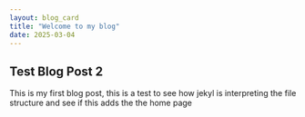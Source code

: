 ```yaml
---
layout: blog_card
title: "Welcome to my blog"
date: 2025-03-04
---
```


## Test Blog Post 2
This is my first blog post, this is a test to see how jekyl is interpreting the file structure and see if this adds the the home page